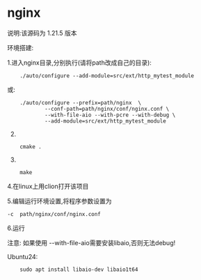 # nginx

说明:该源码为 1.21.5 版本

环境搭建:

1.进入nginx目录,分别执行(请将path改成自己的目录):

```shell
    ./auto/configure --add-module=src/ext/http_mytest_module 
```

或:
```shell
    ./auto/configure --prefix=path/nginx  \
            --conf-path=path/nginx/conf/nginx.conf \
            --with-file-aio --with-pcre --with-debug \
            --add-module=src/ext/http_mytest_module
```
2.
```shell
    cmake .
```
3.
```shell
    make
```

4.在linux上用clion打开该项目

5.编辑运行环境设置,将程序参数设置为
```text
-c  path/nginx/conf/nginx.conf
```

6.运行

注意: 如果使用 --with-file-aio需要安装libaio,否则无法debug!

Ubuntu24:
```shell
    sudo apt install libaio-dev libaio1t64
```

